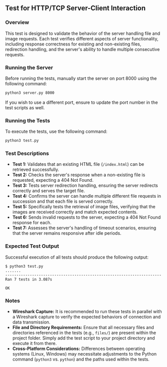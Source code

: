 
## Test for HTTP/TCP Server-Client Interaction

### Overview
This test is designed to validate the behavior of the server handling file and image requests. Each test verifies different aspects of server functionality, including response correctness for existing and non-existing files, redirection handling, and the server's ability to handle multiple consecutive requests.

### Running the Server
Before running the tests, manually start the server on port 8000 using the following command:

```bash
python3 server.py 8000
```

If you wish to use a different port, ensure to update the port number in the test scripts as well.

### Running the Tests
To execute the tests, use the following command:

```bash
python3 test.py
```

### Test Descriptions
- **Test 1:** Validates that an existing HTML file (`/index.html`) can be retrieved successfully.
- **Test 2:** Checks the server's response when a non-existing file is requested, expecting a 404 Not Found.
- **Test 3:** Tests server redirection handling, ensuring the server redirects correctly and serves the target file.
- **Test 4:** Confirms the server can handle multiple different file requests in succession and that each file is served correctly.
- **Test 5:** Specifically tests the retrieval of image files, verifying that the images are received correctly and match expected contents.
- **Test 6:** Sends invalid requests to the server, expecting a 404 Not Found response for each.
- **Test 7:** Assesses the server's handling of timeout scenarios, ensuring that the server remains responsive after idle periods.

### Expected Test Output
Successful execution of all tests should produce the following output:

```
$ python3 test.py
.......
----------------------------------------------------------------------
Ran 7 tests in 3.087s

OK
```

### Notes
- **Wireshark Capture:** It is recommended to run these tests in parallel with a Wireshark capture to verify the expected behaviors of connection and data transmission.
- **File and Directory Requirements:** Ensure that all necessary files and directories referenced in the tests (e.g., `files/`) are present within the project folder. Simply add the test script to your project directory and execute it from there.
- **Cross-Platform Considerations:** Differences between operating systems (Linux, Windows) may necessitate adjustments to the Python command (`python3` vs. `python`) and the paths used within the tests.
